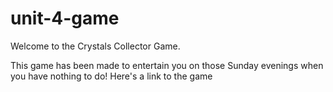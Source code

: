 # unit-4-game
Welcome to the Crystals Collector Game. 

This game has been made to entertain you on those Sunday evenings when you have nothing to do! 
Here's a link to the game 
